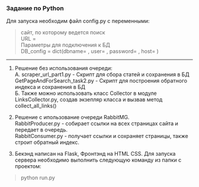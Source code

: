 ### Задание по Python

Для запуска необходим файл config.py с переменными:
> сайт, по которому ведется поиск<br>
> URL = <br>
>Параметры для подключения к БД<br>
>DB_config = dict(dbname= , user= , password= , host= )
---
1. Решение без использования очереди:<br>
А. scraper_url_part1.py - Скрипт для сбора статей и  сохранения в БД<br>
GetPageAndForSearch_task2.py - Скрипт для построения обратного индекса и сохранения в БД<br>
Б. Также можно использовать класс Collector в модуле LinksCollector.py, создав экзепляр класса и вызвав метод 
collect_all_links()

2. Решение с ипользование очереди RabbitMG.<br>
RabbitProducer.py - собирает ссылки на всех страницах сайта и передает в очередь.<br>
RabbitConsumer.py - получает ссылки и сохраняет страницы, также строит обратный индекс.

3. Бекэнд написан на Flask, Фронтэнд на HTML CSS. Для запуска сервера необходимо выполнить следующую команду из папки с проектом:
> python run.py